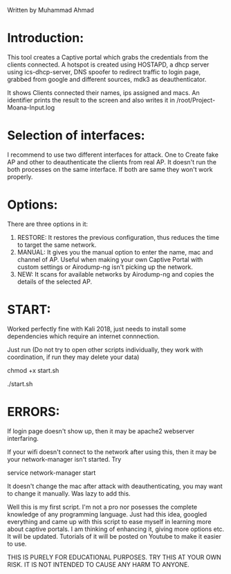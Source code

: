 

Written by Muhammad Ahmad

# Introduction:

This tool creates a Captive portal which grabs the credentials from the clients connected. A hotspot is created using HOSTAPD, a dhcp server using ics-dhcp-server, DNS spoofer to redirect traffic to login page, grabbed from google and different sources, mdk3 as deauthenticator.

It shows Clients connected their names, ips assigned and macs.
An identifier prints the result to the screen and also writes it in /root/Project-Moana-Input.log

 
# Selection of interfaces:

I recommend to use two different interfaces for attack. One to Create fake AP and other to deauthenticate the clients from real AP. It doesn't run the both processes on the same interface. If both are same they won't work properly.


# Options:

There are three options in it:

1) RESTORE:  It restores the previous configuration, thus reduces the time to target the same network.
2) MANUAL:  It gives you the manual option to enter the name, mac and channel of AP. Useful when making your own Captive Portal with custom settings or Airodump-ng isn't picking up the network.
3) NEW:  It scans for available networks by Airodump-ng and copies the details of the selected AP.



# START:

Worked perfectly fine with Kali 2018, just needs to install some dependencies which require an internet connnection.

Just run (Do not try to open other scripts individually, they work with coordination, if run they may delete your data)

chmod +x start.sh

./start.sh


# ERRORS:

If login page doesn't show up, then it may be apache2 webserver interfaring.

If your wifi doesn't connect to the network after using this, then it may be your network-manager isn't started. Try

 service network-manager start

It doesn't change the mac after attack with deauthenticating, you may want to change it manually. Was lazy to add this.





Well this is my first script. I'm not a pro nor posesses the complete knowledge of any programming language. Just had this idea, googled everything and came up with this script to ease myself in learning more about captive portals. 
I am thinking of enhancing it, giving more options etc. It will be updated.
Tutorials of it will be posted on Youtube to make it easier to use.

THIS IS PURELY FOR EDUCATIONAL PURPOSES. TRY THIS AT YOUR OWN RISK. IT IS NOT INTENDED TO CAUSE ANY HARM TO ANYONE.


